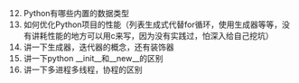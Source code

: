 
12. Python有哪些内置的数据类型
13. 如何优化Python项目的性能（列表生成式代替for循环，使用生成器等等，没有讲耗性能的地方可以用c来写，因为没有实践过，怕深入给自己挖坑）
14. 讲一下生成器，迭代器的概念，还有装饰器
15. 讲一下python __init__和__new__的区别
16. 讲一下多进程多线程，协程的区别